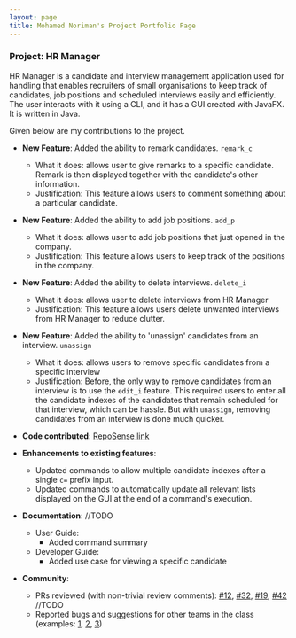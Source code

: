 ```yaml
---
layout: page
title: Mohamed Noriman's Project Portfolio Page
---
```


### Project: HR Manager

HR Manager is a candidate and interview management application used for handling that enables recruiters of small organisations to keep track of candidates, job positions and scheduled interviews easily and efficiently. The user interacts with it using a CLI, and it has a GUI created with JavaFX. It is written in Java.

Given below are my contributions to the project.

* **New Feature**: Added the ability to remark candidates. `remark_c`
    * What it does: allows user to give remarks to a specific candidate. Remark is then displayed together with the candidate's other information.
    * Justification: This feature allows users to comment something about a particular candidate.

* **New Feature**: Added the ability to add job positions. `add_p`
    * What it does: allows user to add job positions that just opened in the company.
    * Justification: This feature allows users to keep track of the positions in the company.

* **New Feature**: Added the ability to delete interviews. `delete_i`
    * What it does: allows user to delete interviews from HR Manager
    * Justification: This feature allows users delete unwanted interviews from HR Manager to reduce clutter.

* **New Feature**: Added the ability to 'unassign' candidates from an interview. `unassign`
    * What it does: allows users to remove specific candidates from a specific interview
    * Justification: Before, the only way to remove candidates from an interview is to use the `edit_i` feature. This required users to enter all the candidate indexes of the candidates that remain scheduled for that interview, which can be hassle. But with `unassign`, removing candidates from an interview is done much quicker.

* **Code contributed**: [RepoSense link](https://nus-cs2103-ay2122s1.github.io/tp-dashboard/?search=seaweed&sort=groupTitle&sortWithin=title&timeframe=commit&mergegroup=&groupSelect=groupByRepos&breakdown=true&checkedFileTypes=docs~functional-code~test-code~other&since=2021-09-17&tabOpen=true&tabType=authorship&tabAuthor=seaweediman&tabRepo=AY2122S1-CS2103T-W13-1%2Ftp%5Bmaster%5D&authorshipIsMergeGroup=false&authorshipFileTypes=docs~functional-code~test-code&authorshipIsBinaryFileTypeChecked=false)

* **Enhancements to existing features**:
    * Updated commands to allow multiple candidate indexes after a single `c=` prefix input.
    * Updated commands to automatically update all relevant lists displayed on the GUI at the end of a command's execution.

* **Documentation**: //TODO
    * User Guide:
        * Added command summary
    * Developer Guide:
        * Added use case for viewing a specific candidate

* **Community**:
    * PRs reviewed (with non-trivial review comments): [\#12](), [\#32](), [\#19](), [\#42]() //TODO
    * Reported bugs and suggestions for other teams in the class (examples: [1](https://github.com/seaweediman/ped/issues/4), [2](https://github.com/seaweediman/ped/issues/3), [3](https://github.com/seaweediman/ped/issues/14))